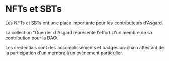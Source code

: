 # NFTs et SBTs

Les NFTs et SBTs ont une place importante pour les contributeurs d'Asgard.

La collection "Guerrier d'Asgard représente l'effort d'un membre de sa contribution pour la DAO.&#x20;

Les credentials sont des accomplissements et badges on-chain attestant de la participation d'un membre à un évènement particulier.
